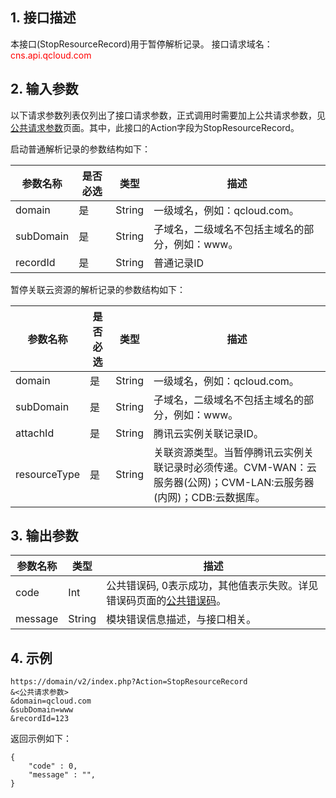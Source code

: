 ## 1. 接口描述
本接口(StopResourceRecord)用于暂停解析记录。
接口请求域名：<font style="color:red">cns.api.qcloud.com</font>

## 2. 输入参数
以下请求参数列表仅列出了接口请求参数，正式调用时需要加上公共请求参数，见<a href="/doc/api/372/4153" title="公共请求参数">公共请求参数</a>页面。其中，此接口的Action字段为StopResourceRecord。

启动普通解析记录的参数结构如下：

| 参数名称 | 是否必选  | 类型 | 描述 | 
|---------|---------|---------|---------|
| domain | 是 | String | 一级域名，例如：qcloud.com。|
| subDomain | 是 | String | 子域名，二级域名不包括主域名的部分，例如：www。|
| recordId |  是 | String | 普通记录ID |

暂停关联云资源的解析记录的参数结构如下：

| 参数名称 | 是否必选  | 类型 | 描述 | 
|---------|---------|---------|---------|
| domain | 是 | String | 一级域名，例如：qcloud.com。|
| subDomain | 是 | String | 子域名，二级域名不包括主域名的部分，例如：www。|
| attachId | 是 | String | 腾讯云实例关联记录ID。|
| resourceType | 是 | String | 关联资源类型。当暂停腾讯云实例关联记录时必须传递。CVM-WAN：云服务器(公网)；CVM-LAN:云服务器(内网)；CDB:云数据库。|

## 3. 输出参数
| 参数名称 | 类型 | 描述 |
|---------|---------|---------|
| code | Int | 公共错误码, 0表示成功，其他值表示失败。详见错误码页面的<a href="https://www.qcloud.com/doc/api/372/%E9%94%99%E8%AF%AF%E7%A0%81#1.E3.80.81.E5.85.AC.E5.85.B1.E9.94.99.E8.AF.AF.E7.A0.81" title="公共错误码">公共错误码</a>。|
| message | String | 模块错误信息描述，与接口相关。|

## 4. 示例
```
https://domain/v2/index.php?Action=StopResourceRecord
&<公共请求参数>
&domain=qcloud.com
&subDomain=www
&recordId=123
```
返回示例如下：
```
{
    "code" : 0,
    "message" : "",
}
```

